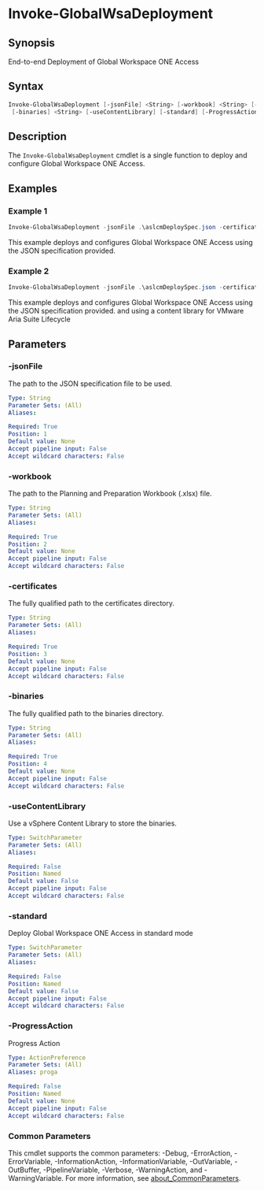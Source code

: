 # Invoke-GlobalWsaDeployment

## Synopsis

End-to-end Deployment of Global Workspace ONE Access

## Syntax

```powershell
Invoke-GlobalWsaDeployment [-jsonFile] <String> [-workbook] <String> [-certificates] <String>
 [-binaries] <String> [-useContentLibrary] [-standard] [-ProgressAction <ActionPreference>] [<CommonParameters>]
```

## Description

The `Invoke-GlobalWsaDeployment` cmdlet is a single function to deploy and configure Global Workspace ONE Access.

## Examples

### Example 1

```powershell
Invoke-GlobalWsaDeployment -jsonFile .\aslcmDeploySpec.json -certificates ".\certificates\" -binaries ".\binaries\"
```

This example deploys and configures Global Workspace ONE Access using the JSON specification provided.

### Example 2

```powershell
Invoke-GlobalWsaDeployment -jsonFile .\aslcmDeploySpec.json -certificates ".\certificates\" -binaries ".\binaries\" -useContentLibrary
```

This example deploys and configures Global Workspace ONE Access using the JSON specification provided. and using a content library for VMware Aria Suite Lifecycle

## Parameters

### -jsonFile

The path to the JSON specification file to be used.

```yaml
Type: String
Parameter Sets: (All)
Aliases:

Required: True
Position: 1
Default value: None
Accept pipeline input: False
Accept wildcard characters: False
```

### -workbook

The path to the Planning and Preparation Workbook (.xlsx) file.

```yaml
Type: String
Parameter Sets: (All)
Aliases:

Required: True
Position: 2
Default value: None
Accept pipeline input: False
Accept wildcard characters: False
```

### -certificates

The fully qualified path to the certificates directory.

```yaml
Type: String
Parameter Sets: (All)
Aliases:

Required: True
Position: 3
Default value: None
Accept pipeline input: False
Accept wildcard characters: False
```

### -binaries

The fully qualified path to the binaries directory.

```yaml
Type: String
Parameter Sets: (All)
Aliases:

Required: True
Position: 4
Default value: None
Accept pipeline input: False
Accept wildcard characters: False
```

### -useContentLibrary

Use a vSphere Content Library to store the binaries.

```yaml
Type: SwitchParameter
Parameter Sets: (All)
Aliases:

Required: False
Position: Named
Default value: False
Accept pipeline input: False
Accept wildcard characters: False
```

### -standard

Deploy Global Workspace ONE Access in standard mode

```yaml
Type: SwitchParameter
Parameter Sets: (All)
Aliases:

Required: False
Position: Named
Default value: False
Accept pipeline input: False
Accept wildcard characters: False
```

### -ProgressAction

Progress Action

```yaml
Type: ActionPreference
Parameter Sets: (All)
Aliases: proga

Required: False
Position: Named
Default value: None
Accept pipeline input: False
Accept wildcard characters: False
```

### Common Parameters

This cmdlet supports the common parameters: -Debug, -ErrorAction, -ErrorVariable, -InformationAction, -InformationVariable, -OutVariable, -OutBuffer, -PipelineVariable, -Verbose, -WarningAction, and -WarningVariable. For more information, see [about_CommonParameters](http://go.microsoft.com/fwlink/?LinkID=113216).
